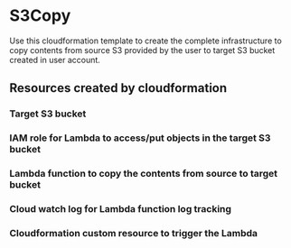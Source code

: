 # S3Copy

Use this cloudformation template to create the complete infrastructure to copy contents from source S3 provided by the user to target S3 bucket created in user account. 

## Resources created by cloudformation

### Target S3 bucket
### IAM role for Lambda to access/put objects in the target S3 bucket
### Lambda function to copy the contents from source to target bucket 
### Cloud watch log for Lambda function log tracking
### Cloudformation custom resource to trigger the Lambda
